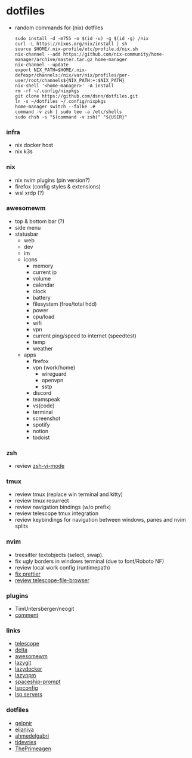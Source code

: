 # dotfiles

- random commands for (nix) dotfiles 
    ```
    sudo install -d -m755 -o $(id -u) -g $(id -g) /nix
    curl -L https://nixos.org/nix/install | sh
    source $HOME/.nix-profile/etc/profile.d/nix.sh
    nix-channel --add https://github.com/nix-community/home-manager/archive/master.tar.gz home-manager
    nix-channel --update
    export NIX_PATH=$HOME/.nix-defexpr/channels:/nix/var/nix/profiles/per-user/root/channels${NIX_PATH:+:$NIX_PATH}
    nix-shell '<home-manager>' -A install
    rm -rf ~/.config/nixpkgs
    git clone https://github.com/dsnn/dotfiles.git
    ln -s ~/dotfiles ~/.config/nixpkgs
    home-manager switch --falke .#
    command -v zsh | sudo tee -a /etc/shells
    sudo chsh -s "$(command -v zsh)" "${USER}"
    ```

### infra
- nix docker host 
- nix k3s

### nix
- nix nvim plugins (pin version?) 
- firefox (config styles & extensions)
- wsl xrdp (?)

### awesomewm
- top & bottom bar (?)
- side menu
- statusbar 
  - web
  - dev
  - im
  - icons
    - memory
    - current ip
    - volume
    - calendar 
    - clock
    - battery
    - filesystem (free/total hdd)
    - power
    - cpu/load
    - wifi 
    - vpn
    - current ping/speed to internet (speedtest)
    - temp
    - weather
  - apps
    - firefox
    - vpn (work/home)
      - wireguard
      - openvpn
      - sstp
    - discord
    - teamspeak
    - vs(code)
    - terminal
    - screenshot
    - spotify
    - notion
    - todoist

### zsh
- review [zsh-vi-mode](https://github.com/jeffreytse/zsh-vi-mode)

### tmux
- review tmux (replace win terminal and kitty)
- review tmux resurrect
- review navigation bindings (w/o prefix)
- review telescope tmux integration
- review keybindings for navigation between windows, panes and nvim splits

### nvim

- treesitter textobjects (select, swap).
- fix ugly borders in windows terminal (due to font/Roboto NF)
- review local work config (runtimepath)
- [fix prettier](https://github.com/prettier/vim-prettier/issues/248)
- [review telescope-file-browser](https://github.com/nvim-telescope/telescope-file-browser.nvim)

### plugins

- TimUntersberger/neogit
- [comment](https://github.com/numToStr/Comment.nvim)

### links

- [telescope](https://github.com/nvim-telescope/telescope.nvim/wiki)
- [delta](https://github.com/dandavison/delta)
- [awesomewm](https://github.com/awesomeWM/awesome/issues/1395)
- [lazygit](https://github.com/jesseduffield/lazygit)
- [lazydocker](https://github.com/jesseduffield/lazydocker)
- [lazynpm](https://github.com/jesseduffield/lazynpm)
- [spaceship-prompt](https://github.com/spaceship-prompt/spaceship-prompt)
- [lspconfig](https://github.com/neovim/nvim-lspconfig)
- [lsp servers](https://microsoft.github.io/language-server-protocol/implementors/servers/)

### dotfiles

- [gelpnir](https://github.com/glepnir/nvim)
- [elianiva](https://github.com/elianiva/dotfiles)
- [ahmedelgabri](https://github.com/ahmedelgabri/dotfiles)
- [tjdevries](https://github.com/tjdevries/config_manager)
- [ThePrimeagen](https://github.com/ThePrimeagen/.dotfiles)
